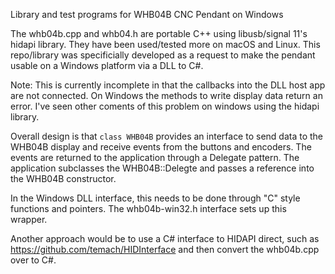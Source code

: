 Library and test programs for WHB04B CNC Pendant on Windows

The whb04b.cpp and whb04.h are portable C++ using libusb/signal 11's
hidapi library.  They have been used/tested more on macOS and Linux.
This repo/library was specificially developed as a request to make the
pendant usable on a Windows platform via a DLL to C#.

Note: This is currently incomplete in that the callbacks into the DLL
host app are not connected.  On Windows the methods to write display
data return an error.  I've seen other coments of this problem on
windows using the hidapi library.

Overall design is that ```class WHB04B``` provides an interface to
send data to the WHB04B display and receive events from the buttons
and encoders.  The events are returned to the application through a
Delegate pattern.  The application subclasses the WHB04B::Delegte and
passes a reference into the WHB04B constructor.

In the Windows DLL interface, this needs to be done through "C" style
functions and pointers.  The whb04b-win32.h interface sets up this
wrapper.

Another approach would be to use a C# interface to HIDAPI direct, such
as https://github.com/temach/HIDInterface and then convert the
whb04b.cpp over to C#.



